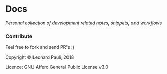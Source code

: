 # Docs
*Personal collection of development related notes, snippets, and workflows*

### Contribute

Feel free to fork and send PR's :)

Copyright © Leonard Pauli, 2018

Licence: GNU Affero General Public License v3.0
